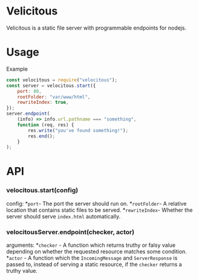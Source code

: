 # Velicitous

Velicitous is a static file server with programmable endpoints for nodejs.

# Usage

Example

```js
const velocitous = require("velocitous");
const server = velocitous.start({
	port: 80,
	rootFolder: "var/www/html",
	rewriteIndex: true,
});
server.endpoint(
	(info) => info.url.pathname === "something",
	function (req, res) {
		res.write("you've found something!");
		res.end();
	}
);
```

# API

### velocitous.start(config)

config:
*`port`- The port the server should run on.
*`rootFolder`- A relative location that contains static files to be served.
*`rewriteIndex`- Whether the server should serve `index.html` automatically.

### velocitousServer.endpoint(checker, actor)

arguments:
*`checker` - A function which returns truthy or falsy value depending on whether the requested resource matches some condition.
*`actor` - A function which the `IncomingMessage` and `ServerResponse` is passed to, instead of serving a static resource, if the `checker` returns a truthy value.

